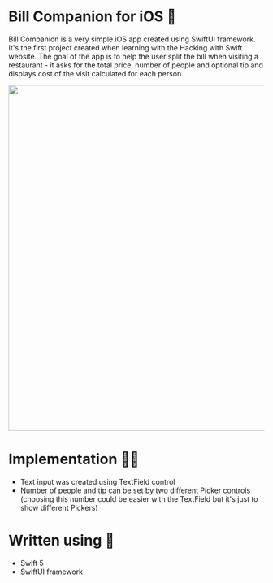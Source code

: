 # Bill Companion for iOS 💸

Bill Companion is a very simple iOS app created using SwiftUI framework. It's the first project created when learning with the Hacking with Swift website.
The goal of the app is to help the user split the bill when visiting a restaurant - it asks for the total price, number of people and optional tip and
displays cost of the visit calculated for each person. 

<p align="center">
  <img width="628" height="680" src="https://i.postimg.cc/bwmtJ2kG/Zrzut-ekranu-2020-12-29-o-21-42-41.png">
</p>

# Implementation 👨‍💻

- Text input was created using TextField control
- Number of people and tip can be set by two different Picker controls (choosing this number could be easier with the TextField but it's just to show different Pickers)

# Written using 🔧

- Swift 5
- SwiftUI framework
